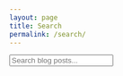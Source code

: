 ```yaml
---
layout: page
title: Search
permalink: /search/
---
```


<div id="search-container">
    <input type="text" id="search-input" placeholder="Search blog posts...">
    <ul id="results-container"></ul>
</div>

<script src="{{ site.baseurl }}/js/simple-jekyll-search.min.js" type="text/javascript"></script>

<script>
    SimpleJekyllSearch({
    searchInput: document.getElementById('search-input'),
    resultsContainer: document.getElementById('results-container'),
    searchResultTemplate: '<div style="text-align: left !important;"><a href="{url}"><h1 style="text-align:left !important;">{title}</h1></a><span style="text-align:left !important;">{date}</span></div>',
    json: '{{ site.baseurl }}/assets/search.json'
    });
</script>